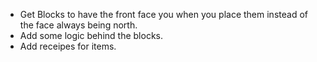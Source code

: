 - Get Blocks to have the front face you when you place them instead of the face always being north.
- Add some logic behind the blocks.
- Add receipes for items. 
